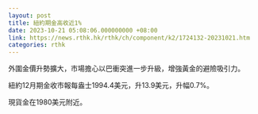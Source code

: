 ```yaml
---
layout: post
title: 紐約期金高收近1%
date: 2023-10-21 05:08:06.000000000 +08:00
link: https://news.rthk.hk/rthk/ch/component/k2/1724132-20231021.htm
categories: rthk
---
```


外圍金價升勢擴大，市場擔心以巴衝突進一步升級，增強黃金的避險吸引力。

紐約12月期金收市報每盎士1994.4美元，升13.9美元，升幅0.7%。

現貨金在1980美元附近。
